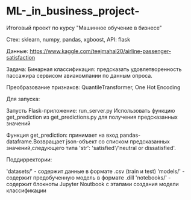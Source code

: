 # ML-_in_business_project-
Итоговый проект по курсу "Машинное обучение в бизнесе"

Стек: sklearn, numpy, pandas, xgboost, API: flask

Данные: https://www.kaggle.com/teejmahal20/airline-passenger-satisfaction

Задача:  Бинарная классификация: предсказать удовлетворенность пассажира сервисом авиакомпании по данным опроса.

Преобразование признаков: QuantileTransformer, One Hot Encoding

Для запуска:

Запусть Flask-приложение: run_server.py
Использовать функцию get_prediction из get_predictions.py для получения предсказанных значений

Функция get_prediction: принимает на вход pandas-dataframe.Возвращает json-объект со списком предсказанных значений,следующего типа 'str': 'satisfied'/'neutral or dissatisfied'.

Поддирректории:

'datasets/' - содержит данные в формате .csv (train и test)
'models/' - содержит предобученную модель в формате .dill
'notebooks/' - содержит блокноты Jupyter Noutbook с этапами создания модели классификации